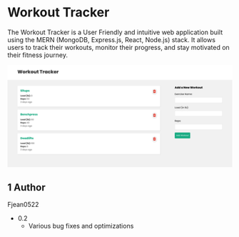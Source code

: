 # Workout Tracker
The Workout Tracker is a User Friendly and intuitive web application built using the MERN (MongoDB, Express.js, React, Node.js) stack. 
It allows users to track their workouts, monitor their progress, and stay motivated on their fitness journey.

![Website Screenshot](/images/workout_tracker.png)

## 1 Author
Fjean0522

* 0.2
    * Various bug fixes and optimizations
